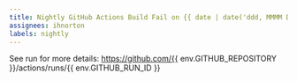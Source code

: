 ```yaml
---
title: Nightly GitHub Actions Build Fail on {{ date | date('ddd, MMMM Do YYYY') }}
assignees: ihnorton
labels: nightly
---
```


See run for more details:
https://github.com/{{ env.GITHUB_REPOSITORY }}/actions/runs/{{ env.GITHUB_RUN_ID }}
